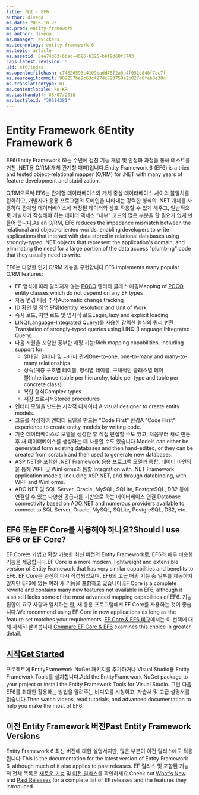 ```yaml
---
title: 개요 - EF6
author: divega
ms.date: 2016-10-23
ms.prod: entity-framework
ms.author: divega
ms.manager: avickers
ms.technology: entity-framework-6
ms.topic: article
ms.assetid: 8ae74d63-6bad-4686-b325-bbf9d68f3743
caps.latest.revision: 5
uid: ef6/index
ms.openlocfilehash: c74626593c4109badd75f2a0a4f051c840f7bc7f
ms.sourcegitcommit: 902257be9c63c427dc793750a2b827d6feb8e38c
ms.translationtype: HT
ms.contentlocale: ko-KR
ms.lasthandoff: 08/07/2018
ms.locfileid: "39614381"
---
```

# <a name="entity-framework-6"></a><span data-ttu-id="5e3e5-102">Entity Framework 6</span><span class="sxs-lookup"><span data-stu-id="5e3e5-102">Entity Framework 6</span></span>
<span data-ttu-id="5e3e5-103">EF6(Entity Framework 6)는 수년에 걸친 기능 개발 및 안정화 과정을 통해 테스트를 거친 .NET용 O/RM(개체 관계형 매퍼)입니다.</span><span class="sxs-lookup"><span data-stu-id="5e3e5-103">Entity Framework 6 (EF6) is a tried and tested object-relational mapper (O/RM) for .NET with many years of feature development and stabilization.</span></span>

<span data-ttu-id="5e3e5-104">O/RM으로써 EF6는 관계형 데이터베이스와 개체 중심 데이터베이스 사이의 불일치를 완화하고, 개발자가 응용 프로그램의 도메인을 나타내는 강력한 형식의 .NET 개체를 사용하여 관계형 데이터베이스에 저장된 데이터와 상호 작용할 수 있게 해주고, 일반적으로 개발자가 작성해야 하는 데이터 액세스 "내부" 코드의 많은 부분을 할 필요가 없게 만들어 줍니다.</span><span class="sxs-lookup"><span data-stu-id="5e3e5-104">As an O/RM, EF6 reduces the impedance mismatch between the relational and object-oriented worlds, enabling developers to write applications that interact with data stored in relational databases using strongly-typed .NET objects that represent the application's domain, and eliminating the need for a large portion of the data access "plumbing" code that they usually need to write.</span></span>

<span data-ttu-id="5e3e5-105">EF6는 다양한 인기 O/RM 기능을 구현합니다.</span><span class="sxs-lookup"><span data-stu-id="5e3e5-105">EF6 implements many popular O/RM features:</span></span>
- <span data-ttu-id="5e3e5-106">EF 형식에 따라 달라지지 않는 [POCO](~/ef6/resources/glossary.md#poco) 엔터티 클래스 매핑</span><span class="sxs-lookup"><span data-stu-id="5e3e5-106">Mapping of [POCO](~/ef6/resources/glossary.md#poco) entity classes which do not depend on any EF types</span></span>
- <span data-ttu-id="5e3e5-107">자동 변경 내용 추적</span><span class="sxs-lookup"><span data-stu-id="5e3e5-107">Automatic change tracking</span></span>
- <span data-ttu-id="5e3e5-108">ID 확인 및 작업 단위</span><span class="sxs-lookup"><span data-stu-id="5e3e5-108">Identity resolution and Unit of Work</span></span>
- <span data-ttu-id="5e3e5-109">즉시 로드, 지연 로드 및 명시적 로드</span><span class="sxs-lookup"><span data-stu-id="5e3e5-109">Eager, lazy and explicit loading</span></span>
- <span data-ttu-id="5e3e5-110">LINQ(Language-Integrated Query)를 사용한 강력한 형식의 쿼리 변환</span><span class="sxs-lookup"><span data-stu-id="5e3e5-110">Translation of strongly-typed queries using LINQ (Language INtegrated Query)</span></span>
- <span data-ttu-id="5e3e5-111">다음 지원을 포함한 풍부한 매핑 기능:</span><span class="sxs-lookup"><span data-stu-id="5e3e5-111">Rich mapping capabilities, including support for:</span></span>
  - <span data-ttu-id="5e3e5-112">일대일, 일대다 및 다대다 관계</span><span class="sxs-lookup"><span data-stu-id="5e3e5-112">One-to-one, one-to-many and many-to-many relationships</span></span>
  - <span data-ttu-id="5e3e5-113">상속(계층 구조별 테이블, 형식별 테이블, 구체적인 클래스별 테이블)</span><span class="sxs-lookup"><span data-stu-id="5e3e5-113">Inheritance (table per hierarchy, table per type and table per concrete class)</span></span>
  - <span data-ttu-id="5e3e5-114">복합 형식</span><span class="sxs-lookup"><span data-stu-id="5e3e5-114">Complex types</span></span>
  - <span data-ttu-id="5e3e5-115">저장 프로시저</span><span class="sxs-lookup"><span data-stu-id="5e3e5-115">Stored procedures</span></span>
- <span data-ttu-id="5e3e5-116">엔터티 모델을 만드는 시각적 디자이너.</span><span class="sxs-lookup"><span data-stu-id="5e3e5-116">A visual designer to create entity models.</span></span>
- <span data-ttu-id="5e3e5-117">코드를 작성하여 엔터티 모델을 만드는 "Code First" 환경</span><span class="sxs-lookup"><span data-stu-id="5e3e5-117">A "Code First" experience to create entity models by writing code.</span></span>
- <span data-ttu-id="5e3e5-118">기존 데이터베이스로 모델을 생성한 후 직접 편집할 수도 있고, 처음부터 새로 만든 후 새 데이터베이스를 생성하는 데 사용할 수도 있습니다.</span><span class="sxs-lookup"><span data-stu-id="5e3e5-118">Models can either be generated form existing databases and then hand-edited, or they can be created from scratch and then used to generate new databases.</span></span>
- <span data-ttu-id="5e3e5-119">ASP.NET을 포함한 .NET Framework 응용 프로그램 모델과 통합, 데이터 바인딩을 통해 WPF 및 WinForms와 통합.</span><span class="sxs-lookup"><span data-stu-id="5e3e5-119">Integration with .NET Framework application models, including ASP.NET, and through databinding, with WPF and WinForms.</span></span>
- <span data-ttu-id="5e3e5-120">ADO.NET 및 SQL Server, Oracle, MySQL, SQLite, PostgreSQL, DB2 등에 연결할 수 있는 다양한 공급자를 기반으로 하는 데이터베이스 연결.</span><span class="sxs-lookup"><span data-stu-id="5e3e5-120">Database connectivity based on ADO.NET and numerous providers available to connect to SQL Server, Oracle, MySQL, SQLite, PostgreSQL, DB2, etc.</span></span>

## <a name="should-i-use-ef6-or-ef-core"></a><span data-ttu-id="5e3e5-121">EF6 또는 EF Core를 사용해야 하나요?</span><span class="sxs-lookup"><span data-stu-id="5e3e5-121">Should I use EF6 or EF Core?</span></span>

<span data-ttu-id="5e3e5-122">EF Core는 가볍고 확장 가능한 최신 버전의 Entity Framework로, EF6와 매우 비슷한 기능을 제공합니다.</span><span class="sxs-lookup"><span data-stu-id="5e3e5-122">EF Core is a more modern, lightweight and extensible version of Entity Framework that has very similar capabilities and benefits to EF6.</span></span>
<span data-ttu-id="5e3e5-123">EF Core는 완전히 다시 작성되었으며, EF6의 고급 매핑 기능 중 일부를 제공하지 않지만 EF6에 없는 여러 새 기능을 포함하고 있습니다.</span><span class="sxs-lookup"><span data-stu-id="5e3e5-123">EF Core is a complete rewrite and contains many new features not available in EF6, although it also still lacks some of the most advanced mapping capabilities of EF6.</span></span>
<span data-ttu-id="5e3e5-124">기능 집합이 요구 사항과 일치하는 한, 새 응용 프로그램에서 EF Core를 사용하는 것이 좋습니다.</span><span class="sxs-lookup"><span data-stu-id="5e3e5-124">We recommend using EF Core in new applications as long as the feature set matches your requirements.</span></span>
<span data-ttu-id="5e3e5-125">[EF Core & EF6 비교](xref:efcore-and-ef6/index)에서는 이 선택에 대해 자세히 살펴봅니다.</span><span class="sxs-lookup"><span data-stu-id="5e3e5-125">[Compare EF Core & EF6](xref:efcore-and-ef6/index) examines this choice in greater detail.</span></span>

## <a name="get-startedef6get-startedmd"></a>[<span data-ttu-id="5e3e5-126">시작</span><span class="sxs-lookup"><span data-stu-id="5e3e5-126">Get Started</span></span>](~/ef6/get-started.md)

<span data-ttu-id="5e3e5-127">프로젝트에 EntityFramework NuGet 패키지를 추가하거나 Visual Studio용 Entity Framework Tools를 설치합니다.</span><span class="sxs-lookup"><span data-stu-id="5e3e5-127">Add the EntityFramework NuGet package to your project or install the Entity Framework Tools for Visual Studio.</span></span> <span data-ttu-id="5e3e5-128">그런 다음, EF6를 최대한 활용하는 방법을 알려주는 비디오를 시청하고, 자습서 및 고급 설명서를 읽습니다.</span><span class="sxs-lookup"><span data-stu-id="5e3e5-128">Then watch videos, read tutorials, and advanced documentation to help you make the most of EF6.</span></span>

## <a name="past-entity-framework-versions"></a><span data-ttu-id="5e3e5-129">이전 Entity Framework 버전</span><span class="sxs-lookup"><span data-stu-id="5e3e5-129">Past Entity Framework Versions</span></span>

<span data-ttu-id="5e3e5-130">Entity Framework 6 최신 버전에 대한 설명서지만, 많은 부분이 이전 릴리스에도 적용됩니다.</span><span class="sxs-lookup"><span data-stu-id="5e3e5-130">This is the documentation for the latest version of Entity Framework 6, although much of it also applies to past releases.</span></span>
<span data-ttu-id="5e3e5-131">EF 릴리스 및 포함된 기능의 전체 목록은 [새로운 기능](~/ef6/what-is-new/index.md) 및 [이전 릴리스](~/ef6/what-is-new/past-releases.md)를 확인하세요.</span><span class="sxs-lookup"><span data-stu-id="5e3e5-131">Check out [What's New](~/ef6/what-is-new/index.md) and [Past Releases](~/ef6/what-is-new/past-releases.md) for a complete list of EF releases and the features they introduced.</span></span>
